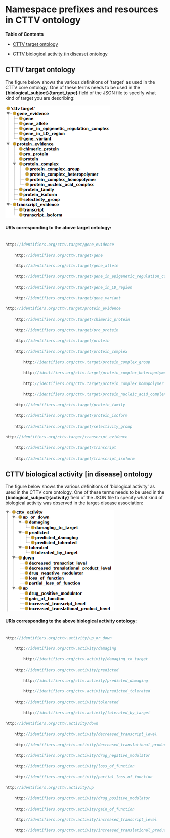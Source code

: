 # Namespace prefixes and resources in CTTV ontology



<!-- START doctoc generated TOC please keep comment here to allow auto update -->

<!-- DON'T EDIT THIS SECTION, INSTEAD RE-RUN doctoc TO UPDATE -->

**Table of Contents**  



  - [CTTV target ontology](#cttv-target-ontology)

  - [CTTV biological activity (in disease) ontology](#cttv-biological-activity-in-disease-ontology)



<!-- END doctoc generated TOC please keep comment here to allow auto update -->



## CTTV target ontology

The figure below shows the various definitions of 'target' as used in the CTTV core ontology. One of these terms needs to be used in the **{biological_subject}{target_type}** field of the JSON file to specify what kind of target you are describing:



![CTTV target ontology](../help/images/target_ontology.png)



#### URIs corresponding to the above target ontology:



```javascript

http://identifiers.org/cttv.target/gene_evidence

    http://identifiers.org/cttv.target/gene

    http://identifiers.org/cttv.target/gene_allele

    http://identifiers.org/cttv.target/gene_in_epigenetic_regulation_complex

    http://identifiers.org/cttv.target/gene_in_LD_region

    http://identifiers.org/cttv.target/gene_variant

http://identifiers.org/cttv.target/protein_evidence

    http://identifiers.org/cttv.target/chimeric_protein

    http://identifiers.org/cttv.target/pro_protein

    http://identifiers.org/cttv.target/protein

    http://identifiers.org/cttv.target/protein_complex

        http://identifiers.org/cttv.target/protein_complex_group

        http://identifiers.org/cttv.target/protein_complex_heteropolymer

        http://identifiers.org/cttv.target/protein_complex_homopolymer

        http://identifiers.org/cttv.target/protein_nucleic_acid_complex

    http://identifiers.org/cttv.target/protein_family

    http://identifiers.org/cttv.target/protein_isoform

    http://identifiers.org/cttv.target/selectivity_group

http://identifiers.org/cttv.target/transcript_evidence

    http://identifiers.org/cttv.target/transcript

    http://identifiers.org/cttv.target/transcript_isoform

```



## CTTV biological activity [in disease] ontology

The figure below shows the various definitions of 'biological activity' as used in the CTTV core ontology. One of these terms needs to be used in the **{biological_subject}{activity}** field of the JSON file to specify what kind of biological activity was observed in the target-disease association:



![CTTV activity ontology](../help/images/activity_ontology.png)



#### URIs corresponding to the above biological activity ontology:



```javascript

http://identifiers.org/cttv.activity/up_or_down

    http://identifiers.org/cttv.activity/damaging

    	http://identifiers.org/cttv.activity/damaging_to_target

    http://identifiers.org/cttv.activity/predicted

    	http://identifiers.org/cttv.activity/predicted_damaging

        http://identifiers.org/cttv.activity/predicted_tolerated

    http://identifiers.org/cttv.activity/tolerated
    
    	http://identifiers.org/cttv.activity/tolerated_by_target

http://identifiers.org/cttv.activity/down

    http://identifiers.org/cttv.activity/decreased_transcript_level

    http://identifiers.org/cttv.activity/decreased_translational_product_level

    http://identifiers.org/cttv.activity/drug_negative_modulator

    http://identifiers.org/cttv.activity/loss_of_function

    http://identifiers.org/cttv.activity/partial_loss_of_function

http://identifiers.org/cttv.activity/up

    http://identifiers.org/cttv.activity/drug_positive_modulator

    http://identifiers.org/cttv.activity/gain_of_function

    http://identifiers.org/cttv.activity/increased_transcript_level

    http://identifiers.org/cttv.activity/increased_translational_product_level

```

